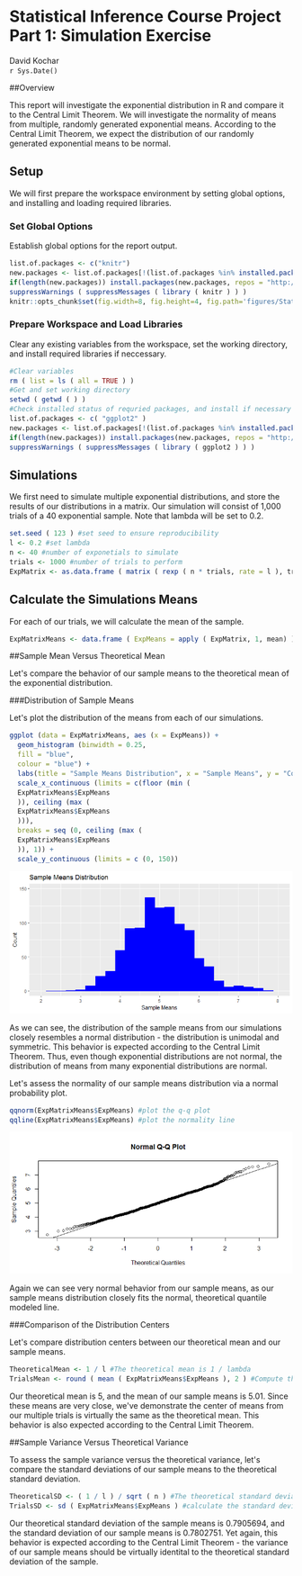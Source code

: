 # Statistical Inference Course Project Part 1: Simulation Exercise
David Kochar  
`r Sys.Date()`  

##Overview

This report will investigate the exponential distribution in R and compare it to the Central Limit Theorem. We will investigate the normality of means from multiple, randomly generated exponential means. According to the Central Limit Theorem, we expect the distribution of our randomly generated exponential means to be normal.

## Setup

We will first prepare the workspace environment by setting global options, and installing and loading required libraries.

### Set Global Options

Establish global options for the report output.


```r
list.of.packages <- c("knitr")
new.packages <- list.of.packages[!(list.of.packages %in% installed.packages()[,"Package"])]
if(length(new.packages)) install.packages(new.packages, repos = "http://cran.us.r-project.org")
suppressWarnings ( suppressMessages ( library ( knitr ) ) )
knitr::opts_chunk$set(fig.width=8, fig.height=4, fig.path='figures/StatisticalInferenceCourseProject/StatisticalInferenceCourseProjectPart1_', echo=TRUE, warning=FALSE, message=FALSE)
```

### Prepare Workspace and Load Libraries

Clear any existing variables from the workspace, set the working directory, and install required libraries if neccessary.


```r
#Clear variables
rm ( list = ls ( all = TRUE ) )
#Get and set working directory
setwd ( getwd ( ) )
#Check installed status of requried packages, and install if necessary
list.of.packages <- c( "ggplot2" )
new.packages <- list.of.packages[!(list.of.packages %in% installed.packages()[,"Package"])]
if(length(new.packages)) install.packages(new.packages, repos = "http://cran.us.r-project.org")
suppressWarnings ( suppressMessages ( library ( ggplot2 ) ) )
```
## Simulations

We first need to simulate multiple exponential distributions, and store the results of our distributions in a matrix. Our simulation will consist of 1,000 trials of a 40 exponential sample. Note that lambda will be set to 0.2.


```r
set.seed ( 123 ) #set seed to ensure reproducibility
l <- 0.2 #set lambda
n <- 40 #number of exponetials to simulate
trials <- 1000 #number of trials to perform
ExpMatrix <- as.data.frame ( matrix ( rexp ( n * trials, rate = l ), trials, n ) ) #Create a dataframe of the trials
```
## Calculate the Simulations Means

For each of our trials, we will calculate the mean of the sample.


```r
ExpMatrixMeans <- data.frame ( ExpMeans = apply ( ExpMatrix, 1, mean) ) #Create a dataframe of trial means
```
##Sample Mean Versus Theoretical Mean

Let's compare the behavior of our sample means to the theoretical mean of the exponential distribution.

###Distribution of Sample Means

Let's plot the distribution of the means from each of our simulations.


```r
ggplot (data = ExpMatrixMeans, aes (x = ExpMeans)) +
  geom_histogram (binwidth = 0.25,
  fill = "blue",
  colour = "blue") +
  labs(title = "Sample Means Distribution", x = "Sample Means", y = "Count") +
  scale_x_continuous (limits = c(floor (min (
  ExpMatrixMeans$ExpMeans
  )), ceiling (max (
  ExpMatrixMeans$ExpMeans
  ))),
  breaks = seq (0, ceiling (max (
  ExpMatrixMeans$ExpMeans
  )), 1)) +
  scale_y_continuous (limits = c (0, 150))
```

![](figures/StatisticalInferenceCourseProject/StatisticalInferenceCourseProjectPart1_plot-histogram-1.png)<!-- -->

As we can see, the distribution of the sample means from our simulations closely resembles a normal distribution - the distribution is unimodal and symmetric. This behavior is expected according to the Central Limit Theorem. Thus, even though exponential distributions are not normal, the distribution of means from many exponential distributions are normal.

Let's assess the normality of our sample means distribution via a normal probability plot.


```r
qqnorm(ExpMatrixMeans$ExpMeans) #plot the q-q plot
qqline(ExpMatrixMeans$ExpMeans) #plot the normality line
```

![](figures/StatisticalInferenceCourseProject/StatisticalInferenceCourseProjectPart1_plot-qq-1.png)<!-- -->

Again we can see very normal behavior from our sample means, as our sample means distribution closely fits the normal, theoretical quantile modeled line.

###Comparison of the Distribution Centers

Let's compare distribution centers between our theoretical mean and our sample means.


```r
TheoreticalMean <- 1 / l #The theoretical mean is 1 / lambda 
TrialsMean <- round ( mean ( ExpMatrixMeans$ExpMeans ), 2 ) #Compute the mean of sample means from the simulated trials
```

Our theoretical mean is 5, and the mean of our sample means is 5.01. Since these means are very close, we've demonstrate the center of means from our multiple trials is virtually the same as the theoretical mean. This behavior is also expected according to the Central Limit Theorem.

##Sample Variance Versus Theoretical Variance

To assess the sample variance versus the theoretical variance, let's compare the standard deviations of our sample means to the theoretical standard deviation.


```r
TheoreticalSD <- ( 1 / l ) / sqrt ( n ) #The theoretical standard deviation is ( 1 / l ) / sqrt ( n )
TrialsSD <- sd ( ExpMatrixMeans$ExpMeans ) #calculate the standard deviation of the sample means
```

Our theoretical standard deviation of the sample means is 0.7905694, and the standard deviation of our sample means is 0.7802751. Yet again, this behavior is expected according to the Central Limit Theorem - the variance of our sample means should be virtually identital to the theoretical standard deviation of the sample.
